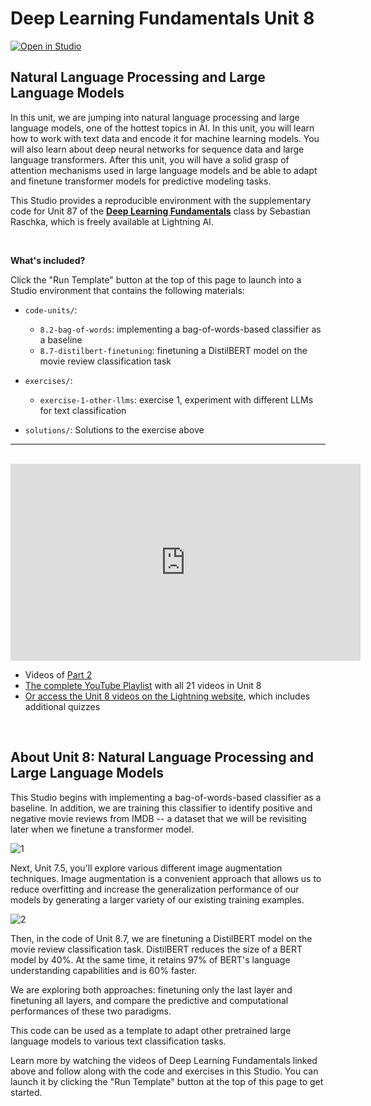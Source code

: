 # Deep Learning Fundamentals Unit 8

<a target="_blank" href="https://lightning.ai/new?repo_url=https%3A%2F%2Fgithub.com%2Fyurijmikhalevich%2Fdl-fundamentals%2Fblob%2Fmain%2Funit08-large-language-models%2F8.7-distilbert-finetuning%2Fpart3_distilbert-finetuning-whole.ipynb">
  <img src="https://pl-bolts-doc-images.s3.us-east-2.amazonaws.com/app-2/studio-badge.svg" alt="Open in Studio" />
</a>

## Natural Language Processing and Large Language Models

In this unit, we are jumping into natural language processing and large language models, one of the hottest topics in AI. In this unit, you will learn how to work with text data and encode it for machine learning models. You will also learn about deep neural networks for sequence data and large language transformers. After this unit, you will have a solid grasp of attention mechanisms used in large language models and be able to adapt and finetune transformer models for predictive modeling tasks.

This Studio provides a reproducible environment with the supplementary code for Unit 87 of the [**Deep Learning Fundamentals**](https://lightning.ai/pages/courses/deep-learning-fundamentals/) class by Sebastian Raschka, which is freely available at Lightning AI.

<br>

**What's included?**

Click the "Run Template" button at the top of this page to launch into a Studio environment that contains the following materials:

- `code-units/`:
  - `8.2-bag-of-words`: implementing a bag-of-words-based classifier as a baseline
  - `8.7-distilbert-finetuning`:  finetuning a DistilBERT model on the movie review classification task


- `exercises/`: 
  - `exercise-1-other-llms`: exercise 1,  experiment with different LLMs for text classification
- `solutions/`: Solutions to the exercise above

---

<br>

<iframe width="560" height="315" src="https://www.youtube.com/embed/WqpBCmyKmXE?si=KQbqfKCxaopFU-wz" title="YouTube video player" frameborder="0" allow="accelerometer; autoplay; clipboard-write; encrypted-media; gyroscope; picture-in-picture; web-share" allowfullscreen></iframe>

- Videos of [Part 2](https://www.youtube.com/watch?v=uEZMhR6we_I&list=PLaMu-SDt_RB4oM9NYdjc7CunujSXVV_N3&index=5)
- [The complete YouTube Playlist](https://www.youtube.com/watch?v=RAS7DgGYZvU&list=PLaMu-SDt_RB4oM9NYdjc7CunujSXVV_N3) with all 21 videos in Unit 8
- [Or access the Unit 8 videos on the Lightning website](https://lightning.ai/courses/deep-learning-fundamentals/), which includes additional quizzes

<br>

## About Unit 8: Natural Language Processing and Large Language Models

This Studio begins with implementing a bag-of-words-based classifier as a baseline. In addition, we are training this classifier to identify positive and negative movie reviews from IMDB -- a dataset that we will be revisiting later when we finetune a transformer model.

![1](unit8-readme-images/1.png)

Next, Unit 7.5, you'll explore various different image augmentation techniques. Image augmentation is a convenient approach that allows us to reduce overfitting and increase the generalization performance of our models by generating a larger variety of our existing training examples.

![2](unit8-readme-images/2.png)

Then, in the code of Unit 8.7, we are finetuning a DistilBERT model on the movie review classification task. DistilBERT reduces the size of a BERT model by 40%. At the same time, it retains 97% of BERT's language understanding capabilities and is 60% faster.

We are exploring both approaches: finetuning only the last layer and finetuning all layers, and compare the predictive and computational performances of these two paradigms.

This code can be used as a template to adapt other pretrained large language models to various text classification tasks.

Learn more by watching the videos of Deep Learning Fundamentals linked above and follow along with the code and exercises in this Studio. You can launch it by clicking the "Run Template" button at the top of this page to get started.
